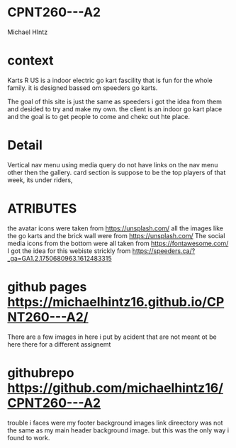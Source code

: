 # CPNT260---A2

Michael HIntz 


# context 
Karts R US is a indoor electric go kart fascility that is fun for the whole family. 
it is designed bassed om speeders go karts.

The goal of this site is just the same as speeders i got the idea from them and desided to try and make my own. 
the client is an indoor go kart place and the goal is to get people to come and chekc out hte place. 


# Detail 
Vertical nav menu using media query
do not have links on the nav menu other then the gallery.
card section is suppose to be the top players of that week, its under riders, 



# ATRIBUTES 
the avatar icons were taken from https://unsplash.com/
all the images like the go karts and the brick wall were from https://unsplash.com/
The social media icons from the bottom were all taken from https://fontawesome.com/
I got the idea for this webiste strickly from https://speeders.ca/?_ga=GA1.2.1750680963.1612483315

# github pages https://michaelhintz16.github.io/CPNT260---A2/

There are a few images in here i put by acident that are not meant ot be here there for a different assignemt

# githubrepo https://github.com/michaelhintz16/CPNT260---A2



trouble i faces were my footer background images link direectory was not the same as my main header background image. but this was the only way i found to work. 



